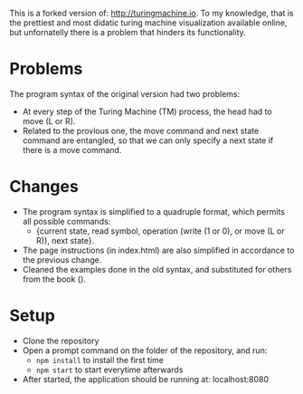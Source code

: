 This is a forked version of: http://turingmachine.io.
To my knowledge, that is the prettiest and most didatic turing machine visualization available online, but unfornatelly there is a problem that hinders its functionality. 

# Problems
The program syntax of the original version had two problems:
- At every step of the Turing Machine (TM) process, the head had to move (L or R).
- Related to the provious one, the move command and next state command are entangled, so that we can only specify a next state if there is a move command.

# Changes
- The program syntax is simplified to a quadruple format, which permits all possible commands:
  - {current state, read symbol, operation (write (1 or 0), or move (L or R)), next state}.
- The page instructions (in index.html) are also simplified in accordance to the previous change.
- Cleaned the examples done in the old syntax, and substituted for others from the book ().
  
# Setup
- Clone the repository
- Open a prompt command on the folder of the repository, and run:
  - `npm install` to install the first time
  - `npm start` to start everytime afterwards
- After started, the application should be running at: localhost:8080
